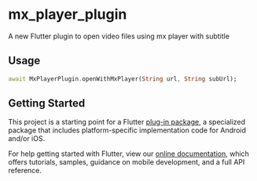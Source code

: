 # mx_player_plugin

A new Flutter plugin to open video files using mx player with subtitle

## Usage

```dart
await MxPlayerPlugin.openWithMxPlayer(String url, String subUrl);
```

## Getting Started

This project is a starting point for a Flutter
[plug-in package](https://flutter.io/developing-packages/),
a specialized package that includes platform-specific implementation code for
Android and/or iOS.

For help getting started with Flutter, view our
[online documentation](https://flutter.io/docs), which offers tutorials,
samples, guidance on mobile development, and a full API reference.
